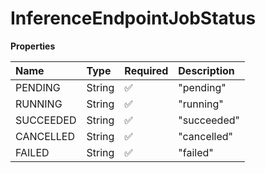 # InferenceEndpointJobStatus

**Properties**

| Name      | Type   | Required | Description |
| :-------- | :----- | :------- | :---------- |
| PENDING   | String | ✅       | "pending"   |
| RUNNING   | String | ✅       | "running"   |
| SUCCEEDED | String | ✅       | "succeeded" |
| CANCELLED | String | ✅       | "cancelled" |
| FAILED    | String | ✅       | "failed"    |
